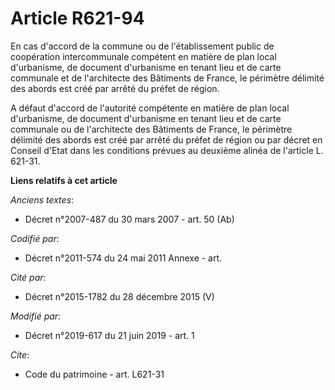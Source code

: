 # Article R621-94

En cas d'accord de la commune ou de l'établissement public de coopération intercommunale compétent en matière de plan local
d'urbanisme, de document d'urbanisme en tenant lieu et de carte communale et de l'architecte des Bâtiments de France, le
périmètre délimité des abords est créé par arrêté du préfet de région.

A défaut d'accord de l'autorité compétente en matière de plan local d'urbanisme, de document d'urbanisme en tenant lieu et de
carte communale ou de l'architecte des Bâtiments de France, le périmètre délimité des abords est créé par arrêté du préfet de
région ou par décret en Conseil d'Etat dans les conditions prévues au deuxième alinéa de l'article L. 621-31.

**Liens relatifs à cet article**

_Anciens textes_:

  - Décret n°2007-487 du 30 mars 2007 - art. 50 (Ab)

_Codifié par_:

  - Décret n°2011-574 du 24 mai 2011 Annexe - art.

_Cité par_:

  - Décret n°2015-1782 du 28 décembre 2015 (V)

_Modifié par_:

  - Décret n°2019-617 du 21 juin 2019 - art. 1

_Cite_:

  - Code du patrimoine - art. L621-31
